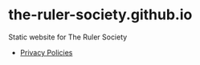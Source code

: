 # the-ruler-society.github.io
Static website for The Ruler Society

- [Privacy Policies](./privacy-policies/index.md)
